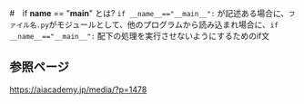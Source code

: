 #　if __name__ == "__main__" とは?
`if __name__=="__main__":` が記述ある場合に、`ファイル名.py`がモジュールとして、他のプログラムから読み込まれ場合に、`if __name__=="__main__":` 配下の処理を実行させないようにするためのif文

## 参照ページ
https://aiacademy.jp/media/?p=1478